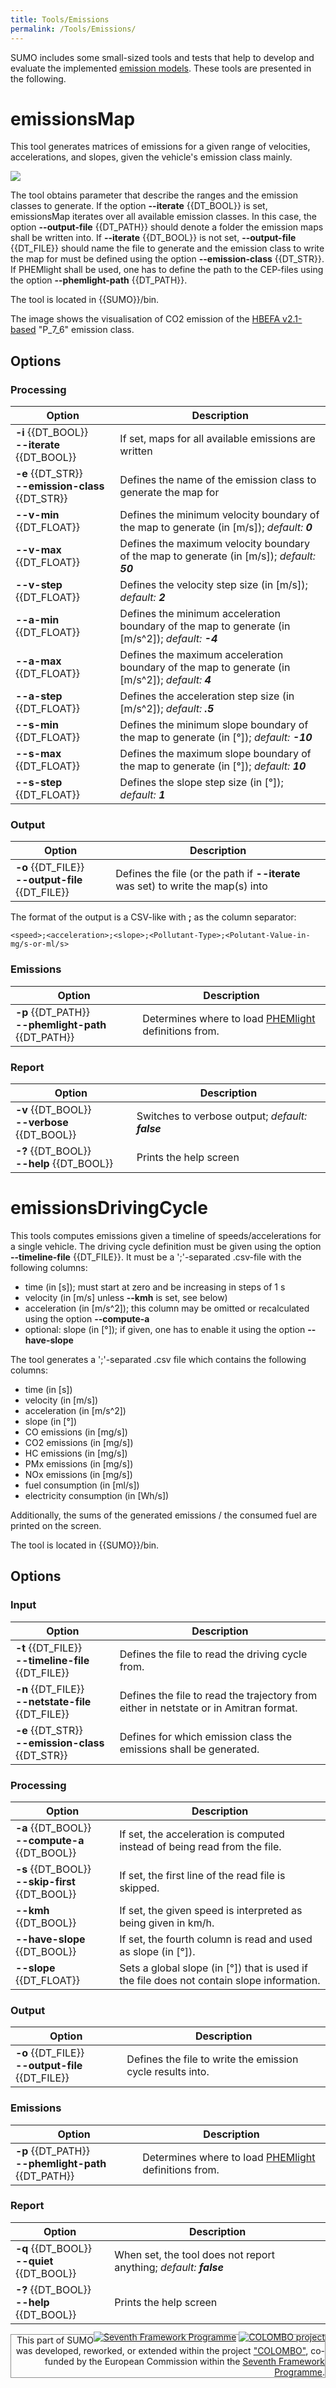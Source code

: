 ```yaml
---
title: Tools/Emissions
permalink: /Tools/Emissions/
---
```


SUMO includes some small-sized tools and tests that help to develop and
evaluate the implemented [emission
models](../Topics/Environmental_Issues.md#models). These tools are
presented in the following.

# emissionsMap

This tool generates matrices of emissions for a given range of
velocities, accelerations, and slopes, given the vehicle's emission
class mainly.

![](../images/P_7_6_CO2.png)

The tool obtains parameter that describe the ranges and the emission classes to generate. If the option **--iterate** {{DT_BOOL}} is set, emissionsMap iterates over all available emission classes. In this case, the option **--output-file** {{DT_PATH}} should denote a folder the emission maps shall be written into. If **--iterate** {{DT_BOOL}} is not set, **--output-file** {{DT_FILE}} should name the file to generate and the emission class to write the map for must be defined using the option **--emission-class** {{DT_STR}}. If PHEMlight shall be used, one has to define the path to the CEP-files using the option **--phemlight-path** {{DT_PATH}}.

The tool is located in {{SUMO}}/bin.

The image shows the visualisation of CO2 emission of the [HBEFA v2.1-based](../Models/Emissions/HBEFA-based.md) "P_7_6" emission class. 


## Options

### Processing

| Option                                   | Description                                                                                |
|------------------------------------------|--------------------------------------------------------------------------------------------|
| **-i** {{DT_BOOL}}<br>**--iterate** {{DT_BOOL}}            | If set, maps for all available emissions are written                                       |
| **-e** {{DT_STR}}<br>**--emission-class** {{DT_STR}} | Defines the name of the emission class to generate the map for                             |
| **--v-min** {{DT_FLOAT}}                          | Defines the minimum velocity boundary of the map to generate (in [m/s]); *default: **0***        |
| **--v-max** {{DT_FLOAT}}                          | Defines the maximum velocity boundary of the map to generate (in [m/s]); *default: **50***       |
| **--v-step** {{DT_FLOAT}}                         | Defines the velocity step size (in [m/s]); *default: **2***                                      |
| **--a-min** {{DT_FLOAT}}                          | Defines the minimum acceleration boundary of the map to generate (in [m/s^2]); *default: **-4*** |
| **--a-max** {{DT_FLOAT}}                          | Defines the maximum acceleration boundary of the map to generate (in [m/s^2]); *default: **4***  |
| **--a-step** {{DT_FLOAT}}                         | Defines the acceleration step size (in [m/s^2]); *default: **.5***                               |
| **--s-min** {{DT_FLOAT}}                          | Defines the minimum slope boundary of the map to generate (in [°]); *default: **-10***           |
| **--s-max** {{DT_FLOAT}}                          | Defines the maximum slope boundary of the map to generate (in [°]); *default: **10***            |
| **--s-step** {{DT_FLOAT}}                         | Defines the slope step size (in [°]); *default: **1***                                           |

### Output

| Option                            | Description                                                                  |
|-----------------------------------|------------------------------------------------------------------------------|
| **-o** {{DT_FILE}}<br>**--output-file** {{DT_FILE}} | Defines the file (or the path if **--iterate** was set) to write the map(s) into |

The format of the output is a CSV-like with **;** as the column
separator:

```
<speed>;<acceleration>;<slope>;<Pollutant-Type>;<Polutant-Value-in-mg/s-or-ml/s>
```

### Emissions

| Option                               | Description                                          |
|--------------------------------------|------------------------------------------------------|
| **-p** {{DT_PATH}}<br>**--phemlight-path** {{DT_PATH}} | Determines where to load [PHEMlight](../Models/Emissions/PHEMlight.md) definitions from. |

### Report

| Option                        | Description                                |
|-------------------------------|--------------------------------------------|
| **-v** {{DT_BOOL}}<br>**--verbose** {{DT_BOOL}} | Switches to verbose output; *default: **false*** |
| **-?** {{DT_BOOL}}<br>**--help** {{DT_BOOL}}    | Prints the help screen                     |

# emissionsDrivingCycle

This tools computes emissions given a timeline of speeds/accelerations
for a single vehicle. The driving cycle definition must be given using
the option **--timeline-file** {{DT_FILE}}. It must be a ';'-separated .csv-file with the following
columns:

- time (in \[s\]); must start at zero and be increasing in steps of 1
  s
- velocity (in \[m/s\] unless **--kmh** is set, see below)
- acceleration (in \[m/s^2\]); this column may be omitted or
  recalculated using the option **--compute-a**
- optional: slope (in \[°\]); if given, one has to enable it using the
  option **--have-slope**

The tool generates a ';'-separated .csv file which contains the
following columns:

- time (in \[s\])
- velocity (in \[m/s\])
- acceleration (in \[m/s^2\])
- slope (in \[°\])
- CO emissions (in \[mg/s\])
- CO2 emissions (in \[mg/s\])
- HC emissions (in \[mg/s\])
- PMx emissions (in \[mg/s\])
- NOx emissions (in \[mg/s\])
- fuel consumption (in \[ml/s\])
- electricity consumption (in \[Wh/s\])

Additionally, the sums of the generated emissions / the consumed fuel
are printed on the screen.

The tool is located in {{SUMO}}/bin.

## Options

### Input

| Option                                   | Description                                                                           |
|------------------------------------------|---------------------------------------------------------------------------------------|
| **-t** {{DT_FILE}}<br>**--timeline-file** {{DT_FILE}}      | Defines the file to read the driving cycle from.                                      |
| **-n** {{DT_FILE}}<br>**--netstate-file** {{DT_FILE}}      | Defines the file to read the trajectory from either in netstate or in Amitran format. |
| **-e** {{DT_STR}}<br>**--emission-class** {{DT_STR}} | Defines for which emission class the emissions shall be generated.                    |

### Processing

| Option                           | Description                                                                               |
|----------------------------------|-------------------------------------------------------------------------------------------|
| **-a** {{DT_BOOL}}<br>**--compute-a** {{DT_BOOL}}  | If set, the acceleration is computed instead of being read from the file.                 |
| **-s** {{DT_BOOL}}<br>**--skip-first** {{DT_BOOL}} | If set, the first line of the read file is skipped.                                       |
| **--kmh** {{DT_BOOL}}                     | If set, the given speed is interpreted as being given in km/h.                            |
| **--have-slope** {{DT_BOOL}}              | If set, the fourth column is read and used as slope (in [°]).                             |
| **--slope** {{DT_FLOAT}}                  | Sets a global slope (in [°]) that is used if the file does not contain slope information. |

### Output

| Option                            | Description                                                |
|-----------------------------------|------------------------------------------------------------|
| **-o** {{DT_FILE}}<br>**--output-file** {{DT_FILE}} | Defines the file to write the emission cycle results into. |

### Emissions

| Option                               | Description                                          |
|--------------------------------------|------------------------------------------------------|
| **-p** {{DT_PATH}}<br>**--phemlight-path** {{DT_PATH}} | Determines where to load [PHEMlight](../Models/Emissions/PHEMlight.md) definitions from. |

### Report

| Option                      | Description                                                 |
|-----------------------------|-------------------------------------------------------------|
| **-q** {{DT_BOOL}}<br>**--quiet** {{DT_BOOL}} | When set, the tool does not report anything; *default: **false*** |
| **-?** {{DT_BOOL}}<br>**--help** {{DT_BOOL}}  | Prints the help screen                                      |

<div style="border:1px solid #909090; min-height: 35px;" align="right">
<span style="float: right; margin-top: -5px;"><a href="http://cordis.europa.eu/fp7/home_en.html"><img src="../images/FP7-small.gif" alt="Seventh Framework Programme"></a>
<a href="http://colombo-fp7.eu/"><img src="../images/COLOMBO-small.png" alt="COLOMBO project"></a></span>
<span style="">This part of SUMO was developed, reworked, or extended within the project 
<a href="http://colombo-fp7.eu/">"COLOMBO"</a>, co-funded by the European Commission within the <a href="http://cordis.europa.eu/fp7/home_en.html">Seventh Framework Programme</a>.</span></div>